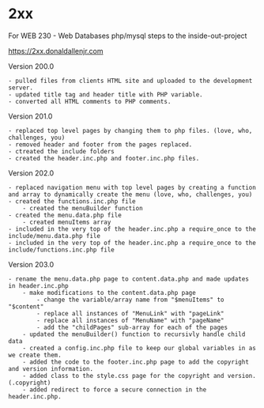 # 2xx
For WEB 230 - Web Databases
php/mysql steps to the inside-out-project

https://2xx.donaldallenjr.com

Version 200.0

	- pulled files from clients HTML site and uploaded to the development server.
	- updated title tag and header title with PHP variable.
	- converted all HTML comments to PHP comments.

Version 201.0

	- replaced top level pages by changing them to php files. (love, who, challenges, you)
	- removed header and footer from the pages replaced.
	- ctreated the include folders
	- created the header.inc.php and footer.inc.php files.

Version 202.0

	- replaced navigation menu with top level pages by creating a function and array to dynamically create the menu (love, who, challenges, you)
	- created the functions.inc.php file
		- created the menuBuilder function
	- created the menu.data.php file
		- created menuItems array
	- included in the very top of the header.inc.php a require_once to the include/menu.data.php file
	- included in the very top of the header.inc.php a require_once to the include/functions.inc.php file

Version 203.0

	- rename the menu.data.php page to content.data.php and made updates in header.inc.php
		- make modifications to the content.data.php page
			- change the variable/array name from "$menuItems" to "$content"
			- replace all instances of "MenuLink" with "pageLink"
			- replace all instances of "MenuName" with "pageName"
			- add the "childPages" sub-array for each of the pages
		- updated the menuBuilder() function to recursivly handle child data
		- created a config.inc.php file to keep our global variables in as we create them.
		- added the code to the footer.inc.php page to add the copyright and version information.
		- added class to the style.css page for the copyright and version. (.copyright)
		- added redirect to force a secure connection in the header.inc.php.
